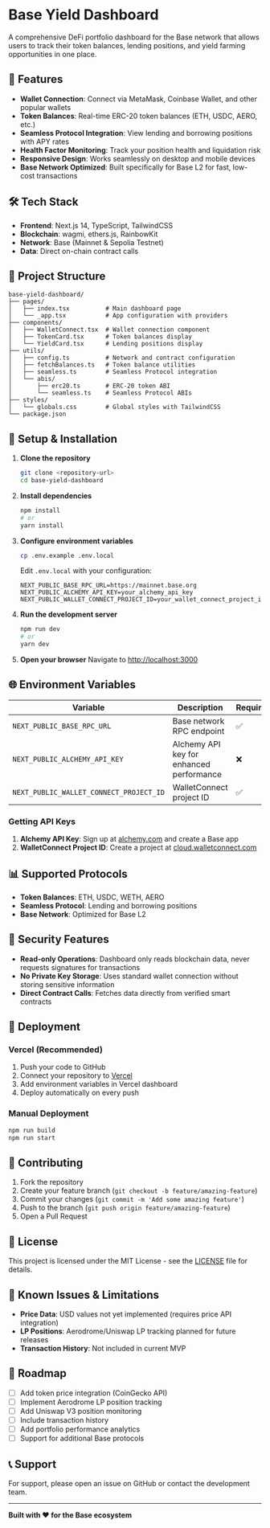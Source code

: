 # Base Yield Dashboard

A comprehensive DeFi portfolio dashboard for the Base network that allows users to track their token balances, lending positions, and yield farming opportunities in one place.

## 🚀 Features

- **Wallet Connection**: Connect via MetaMask, Coinbase Wallet, and other popular wallets
- **Token Balances**: Real-time ERC-20 token balances (ETH, USDC, AERO, etc.)
- **Seamless Protocol Integration**: View lending and borrowing positions with APY rates
- **Health Factor Monitoring**: Track your position health and liquidation risk
- **Responsive Design**: Works seamlessly on desktop and mobile devices
- **Base Network Optimized**: Built specifically for Base L2 for fast, low-cost transactions

## 🛠 Tech Stack

- **Frontend**: Next.js 14, TypeScript, TailwindCSS
- **Blockchain**: wagmi, ethers.js, RainbowKit
- **Network**: Base (Mainnet & Sepolia Testnet)
- **Data**: Direct on-chain contract calls

## 📁 Project Structure

```
base-yield-dashboard/
├── pages/
│   ├── index.tsx          # Main dashboard page
│   └── _app.tsx           # App configuration with providers
├── components/
│   ├── WalletConnect.tsx  # Wallet connection component
│   ├── TokenCard.tsx      # Token balances display
│   └── YieldCard.tsx      # Lending positions display
├── utils/
│   ├── config.ts          # Network and contract configuration
│   ├── fetchBalances.ts   # Token balance utilities
│   ├── seamless.ts        # Seamless Protocol integration
│   └── abis/
│       ├── erc20.ts       # ERC-20 token ABI
│       └── seamless.ts    # Seamless Protocol ABIs
├── styles/
│   └── globals.css        # Global styles with TailwindCSS
└── package.json
```

## 🔧 Setup & Installation

1. **Clone the repository**

   ```bash
   git clone <repository-url>
   cd base-yield-dashboard
   ```

2. **Install dependencies**

   ```bash
   npm install
   # or
   yarn install
   ```

3. **Configure environment variables**

   ```bash
   cp .env.example .env.local
   ```

   Edit `.env.local` with your configuration:

   ```env
   NEXT_PUBLIC_BASE_RPC_URL=https://mainnet.base.org
   NEXT_PUBLIC_ALCHEMY_API_KEY=your_alchemy_api_key
   NEXT_PUBLIC_WALLET_CONNECT_PROJECT_ID=your_wallet_connect_project_id
   ```

4. **Run the development server**

   ```bash
   npm run dev
   # or
   yarn dev
   ```

5. **Open your browser**
   Navigate to [http://localhost:3000](http://localhost:3000)

## 🌐 Environment Variables

| Variable                                | Description                              | Required |
| --------------------------------------- | ---------------------------------------- | -------- |
| `NEXT_PUBLIC_BASE_RPC_URL`              | Base network RPC endpoint                | ✅       |
| `NEXT_PUBLIC_ALCHEMY_API_KEY`           | Alchemy API key for enhanced performance | ❌       |
| `NEXT_PUBLIC_WALLET_CONNECT_PROJECT_ID` | WalletConnect project ID                 | ✅       |

### Getting API Keys

1. **Alchemy API Key**: Sign up at [alchemy.com](https://alchemy.com) and create a Base app
2. **WalletConnect Project ID**: Create a project at [cloud.walletconnect.com](https://cloud.walletconnect.com)

## 📊 Supported Protocols

- **Token Balances**: ETH, USDC, WETH, AERO
- **Seamless Protocol**: Lending and borrowing positions
- **Base Network**: Optimized for Base L2

## 🔐 Security Features

- **Read-only Operations**: Dashboard only reads blockchain data, never requests signatures for transactions
- **No Private Key Storage**: Uses standard wallet connection without storing sensitive information
- **Direct Contract Calls**: Fetches data directly from verified smart contracts

## 🚀 Deployment

### Vercel (Recommended)

1. Push your code to GitHub
2. Connect your repository to [Vercel](https://vercel.com)
3. Add environment variables in Vercel dashboard
4. Deploy automatically on every push

### Manual Deployment

```bash
npm run build
npm run start
```

## 🤝 Contributing

1. Fork the repository
2. Create your feature branch (`git checkout -b feature/amazing-feature`)
3. Commit your changes (`git commit -m 'Add some amazing feature'`)
4. Push to the branch (`git push origin feature/amazing-feature`)
5. Open a Pull Request

## 📝 License

This project is licensed under the MIT License - see the [LICENSE](LICENSE) file for details.

## 🐛 Known Issues & Limitations

- **Price Data**: USD values not yet implemented (requires price API integration)
- **LP Positions**: Aerodrome/Uniswap LP tracking planned for future releases
- **Transaction History**: Not included in current MVP

## 🔮 Roadmap

- [ ] Add token price integration (CoinGecko API)
- [ ] Implement Aerodrome LP position tracking
- [ ] Add Uniswap V3 position monitoring
- [ ] Include transaction history
- [ ] Add portfolio performance analytics
- [ ] Support for additional Base protocols

## 📞 Support

For support, please open an issue on GitHub or contact the development team.

---

**Built with ❤️ for the Base ecosystem**
